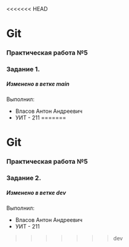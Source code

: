 <<<<<<< HEAD
# Git 
### Практическая работа №5 
### Задание 1. 
##### Изменено в ветке main
Выполнил: 
* Власов Антон Андреевич 
* УИТ - 211
=======
# Git
### Практическая работа №5
### Задание 2.
##### Изменено в ветке dev
Выполнил:
* Власов Антон Андреевич
* УИТ - 211
>>>>>>> dev
